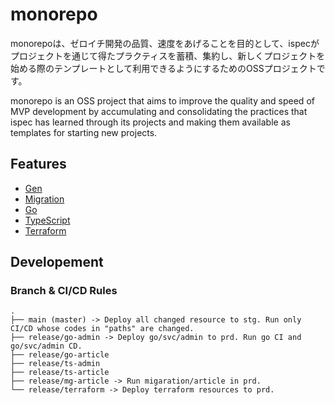 # monorepo

monorepoは、ゼロイチ開発の品質、速度をあげることを目的として、ispecがプロジェクトを通じて得たプラクティスを蓄積、集約し、新しくプロジェクトを始める際のテンプレートとして利用できるようにするためのOSSプロジェクトです。

monorepo is an OSS project that aims to improve the quality and speed of MVP development by accumulating and consolidating the practices that ispec has learned through its projects and making them available as templates for starting new projects.


## Features
- [Gen](./gen)
- [Migration](./migration)
- [Go](./go)
- [TypeScript](./typescript)
- [Terraform](./terraform)

## Developement

### Branch & CI/CD Rules

```
.
├── main (master) -> Deploy all changed resource to stg. Run only CI/CD whose codes in "paths" are changed.
├── release/go-admin -> Deploy go/svc/admin to prd. Run go CI and go/svc/admin CD.
├── release/go-article
├── release/ts-admin
├── release/ts-article
├── release/mg-article -> Run migaration/article in prd.
└── release/terraform -> Deploy terraform resources to prd.
```

